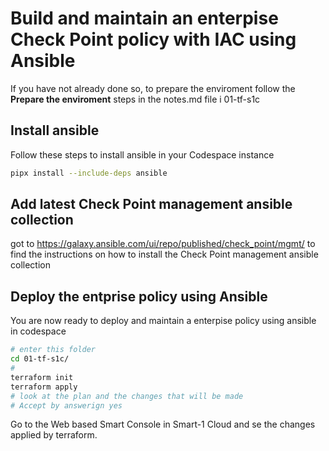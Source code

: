 # Build and maintain an enterpise Check Point policy with IAC using Ansible   

If you have not already done so, to prepare the enviroment follow the **Prepare the enviroment** steps in the notes.md file i 01-tf-s1c

## Install ansible
Follow these steps to install ansible in your Codespace instance
```bash
pipx install --include-deps ansible
```

## Add latest Check Point management ansible collection
got to https://galaxy.ansible.com/ui/repo/published/check_point/mgmt/ to find the instructions on how to install the Check Point management ansible collection

## Deploy the entprise policy using Ansible

You are now ready to deploy and maintain a enterpise policy using ansible in codespace
```bash
# enter this folder
cd 01-tf-s1c/
#
terraform init
terraform apply
# look at the plan and the changes that will be made
# Accept by answerign yes

```

Go to the Web based Smart Console in Smart-1 Cloud and se the changes applied by terraform.